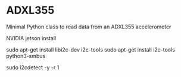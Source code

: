 # ADXL355
Minimal Python class to read data from an ADXL355 accelerometer

NVIDIA jetson  install

sudo apt-get install libi2c-dev i2c-tools
sudo apt-get install i2c-tools python3-smbus

sudo i2cdetect -y -r 1
